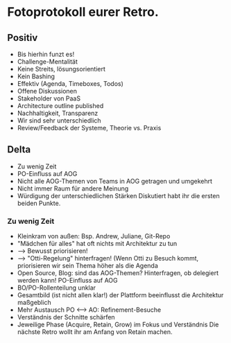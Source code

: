 # Fotoprotokoll eurer Retro.

## Positiv
-	Bis hierhin funzt es!
-	Challenge-Mentalität
-	Keine Streits, lösungsorientiert
-	Kein Bashing
-	Effektiv (Agenda, Timeboxes, Todos)
-	Offene Diskussionen
-	Stakeholder von PaaS
-	Architecture outline published
-	Nachhaltigkeit, Transparenz
-	Wir sind sehr unterschiedlich
-	Review/Feedback der Systeme, Theorie vs. Praxis
## Delta
-	Zu wenig Zeit
-	PO-Einfluss auf AOG
-	Nicht alle AOG-Themen von Teams in AOG getragen und umgekehrt
-	Nicht immer Raum für andere Meinung
-	Würdigung der unterschiedlichen Stärken
Diskutiert habt ihr die ersten beiden Punkte.

### Zu wenig Zeit
-	Kleinkram von außen: Bsp. Andrew, Juliane, Git-Repo
-	"Mädchen für alles" hat oft nichts mit Architektur zu tun
-	--> Bewusst priorisieren!
-	--> "Otti-Regelung" hinterfragen! (Wenn Otti zu Besuch kommt, priorisieren wir sein Thema höher als die Agenda
-	Open Source, Blog: sind das AOG-Themen? Hinterfragen, ob delegiert werden kann!
PO-Einfluss auf AOG
-	BO/PO-Rollenteilung unklar
-	Gesamtbild (ist nicht allen klar!) der Plattform beeinflusst die Architektur maßgeblich
-	Mehr Austausch PO <--> AO: Refinement-Besuche
-	Verständnis der Schnitte schärfen
-	Jeweilige Phase (Acquire, Retain, Grow) im Fokus und Verständnis
Die nächste Retro wollt ihr am Anfang von Retain machen.

